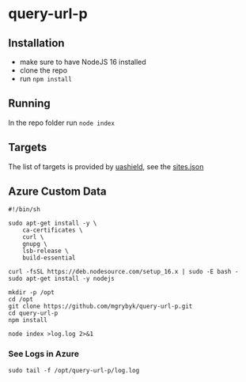 # query-url-p 

## Installation

- make sure to have NodeJS 16 installed
- clone the repo
- run `npm install`

## Running

In the repo folder run `node index`

## Targets

The list of targets is provided by [uashield](https://github.com/opengs/uashield), see the [sites.json](https://raw.githubusercontent.com/opengs/uashieldtargets/v2/sites.json)

## Azure Custom Data

```
#!/bin/sh

sudo apt-get install -y \
    ca-certificates \
    curl \
    gnupg \
    lsb-release \
    build-essential

curl -fsSL https://deb.nodesource.com/setup_16.x | sudo -E bash -
sudo apt-get install -y nodejs

mkdir -p /opt
cd /opt
git clone https://github.com/mgrybyk/query-url-p.git
cd query-url-p
npm install

node index >log.log 2>&1
```

### See Logs in Azure

`sudo tail -f /opt/query-url-p/log.log`
